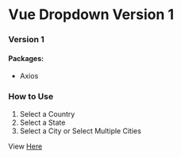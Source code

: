 # Vue Dropdown Version 1

<h3> Version 1 </h1>

<h4> Packages: </h4>

<ul>
  <li> Axios </li>
</ul>


<h3> How to Use </h3>

<ol>
  <li> Select a Country </li>
  <li> Select a State </li>
  <li> Select a City or Select Multiple Cities </li>
</ol>


<span>View <a target="_blank" href="https://imthatalex-vue-dropdown-v1.netlify.app/">Here</a></span>
